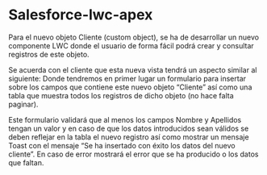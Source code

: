 # Salesforce-lwc-apex

Para el nuevo objeto Cliente (custom object), se ha de desarrollar un nuevo componente LWC donde el
usuario de forma fácil podrá crear y consultar registros de este objeto.

Se acuerda con el cliente que esta nueva vista tendrá un aspecto similar al siguiente:
Donde tendremos en primer lugar un formulario para insertar sobre los campos que contiene
este nuevo objeto “Cliente” así como una tabla que muestra todos los registros de dicho objeto
(no hace falta paginar).

Este formulario validará que al menos los campos Nombre y Apellidos tengan un valor y en
caso de que los datos introducidos sean válidos se deben reflejar en la tabla el nuevo registro
así como mostrar un mensaje Toast con el mensaje “Se ha insertado con éxito los datos del
nuevo cliente”. En caso de error mostrará el error que se ha producido o los datos que faltan.
